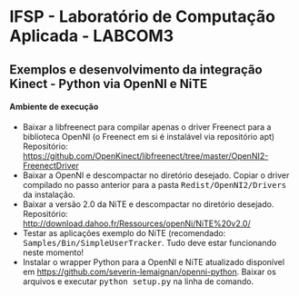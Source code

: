 <h1>IFSP - Laboratório de Computação Aplicada - LABCOM3</h1>

<h2>Exemplos e desenvolvimento da integração Kinect - Python via OpenNI e NiTE</h2>

<h4>Ambiente de execução</h4>

<ul>
    <li>Baixar a libfreenect para compilar apenas o driver Freenect para a biblioteca OpenNI (o Freenect em si é instalável via repositório apt)<br>
        Repositório: <a href="https://github.com/OpenKinect/libfreenect/tree/master/OpenNI2-FreenectDriver">https://github.com/OpenKinect/libfreenect/tree/master/OpenNI2-FreenectDriver</a>
    </li>
    <li>Baixar a OpenNI e descompactar no diretório desejado. Copiar o driver compilado no passo anterior para a pasta <tt>Redist/OpenNI2/Drivers</tt> da instalação.
    </li>
    <li>Baixar a versão 2.0 da NiTE e descompactar no diretório desejado.
        Repositório: <a href="http://download.dahoo.fr/Ressources/openNi/NiTE%20v2.0/">http://download.dahoo.fr/Ressources/openNi/NiTE%20v2.0/</a>
    </li>
    <li>Testar as aplicações exemplo do NiTE (recomendado: <tt>Samples/Bin/SimpleUserTracker</tt>. Tudo deve estar funcionando neste momento!</li>
    <li>Instalar o wrapper Python para a OpenNI e NiTE atualizado disponível em <a href="https://github.com/severin-lemaignan/openni-python">https://github.com/severin-lemaignan/openni-python</a>. Baixar os arquivos e executar <tt>python setup.py</tt> na linha de comando.
    </li>

</ul>